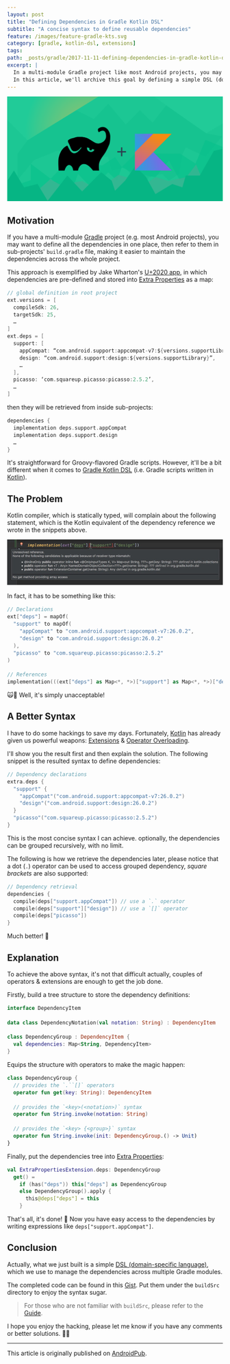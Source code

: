 ```yaml
---
layout: post
title: "Defining Dependencies in Gradle Kotlin DSL"
subtitle: "A concise syntax to define reusable dependencies"
feature: /images/feature-gradle-kts.svg
category: [gradle, kotlin-dsl, extensions]
tags:
path: _posts/gradle/2017-11-11-defining-dependencies-in-gradle-kotlin-dsl.md
excerpt: |
  In a multi-module Gradle project like most Android projects, you may want to manage all the dependencies in one place, keeping them consistent across the whole project.
  In this article, we'll archive this goal by defining a simple DSL (domain-specific language) using Kotlin extensions.
---
```


![Gradle + Kotlin = AwesomeThe](/images/feature-gradle-kts.svg)

## Motivation

If you have a multi-module [Gradle] project (e.g. most Android projects), you may want to define all the dependencies in one place, then refer to them in sub-projects' `build.gradle` file, making it easier to maintain the dependencies across the whole project.

This approach is exemplified by Jake Wharton's [U+2020 app], in which dependencies are pre-defined and stored into [Extra Properties] as a map:

```gradle
// global definition in root project
ext.versions = [
  compileSdk: 26,
  targetSdk: 25,
  …
]
ext.deps = [
  support: [
    appCompat: “com.android.support:appcompat-v7:${versions.supportLibrary}”,
    design: “com.android.support:design:${versions.supportLibrary}”,
    …
  ],
  picasso: ‘com.squareup.picasso:picasso:2.5.2’,
  …
]
```

then they will be retrieved from inside sub-projects:

```gradle
dependencies {
  implementation deps.support.appCompat
  implementation deps.support.design
  …
}
```

It's straightforward for Groovy-flavored Gradle scripts. However, it'll be a bit different when it comes to [Gradle Kotlin DSL] (i.e. Gradle scripts written in [Kotlin]).

## The Problem

Kotlin compiler, which is statically typed, will complain about the following statement, which is the Kotlin equivalent of the dependency reference we wrote in the snippets above.

![Kotlin Syntax Error](/images/gradle-kts-syntax-error.jpg)

In fact, it has to be something like this:

```kotlin
// Declarations
ext["deps"] = mapOf(
  "support" to mapOf(
    "appCompat" to "com.android.support:appcompat-v7:26.0.2",
    "design" to "com.android.support:design:26.0.2"
  ),
  "picasso" to "com.squareup.picasso:picasso:2.5.2"
)

// References
implementation(((ext["deps"] as Map<*, *>)["support"] as Map<*, *>)["design"]!!)
```

🙀🙈 Well, it's simply unacceptable!

## A Better Syntax

I have to do some hackings to save my days. Fortunately, [Kotlin] has already given us powerful weapons: [Extensions] & [Operator Overloading].

I'll show you the result first and then explain the solution. The following snippet is the resulted syntax to define dependencies:

```kotlin
// Dependency declarations
extra.deps {
  "support" {
    "appCompat"("com.android.support:appcompat-v7:26.0.2")
    "design"("com.android.support:design:26.0.2")
  }
  "picasso"("com.squareup.picasso:picasso:2.5.2")
}
```

This is the most concise syntax I can achieve. optionally, the dependencies can be grouped recursively, with no limit.

The following is how we retrieve the dependencies later, please notice that a dot (`.`) operator can be used to access grouped dependency, *square brackets* are also supported:

```kotlin
// Dependency retrieval
dependencies {
  compile(deps["support.appCompat"]) // use a `.` operator
  compile(deps["support"]["design"]) // use a `[]` operator
  compile(deps["picasso"])
}
```

Much better! 🎉

## Explanation
To achieve the above syntax, it's not that difficult actually, couples of operators & extensions are enough to get the job done.

Firstly, build a tree structure to store the dependency definitions:

```kotlin
interface DependencyItem

data class DependencyNotation(val notation: String) : DependencyItem

class DependencyGroup : DependencyItem {
  val dependencies: Map<String, DependencyItem>
}
```

Equips the structure with operators to make the magic happen:

```kotlin
class DependencyGroup {
  // provides the `.``[]` operators
  operator fun get(key: String): DependencyItem

  // provides the `<key>(<notation>)` syntax
  operator fun String.invoke(notation: String)

  // provides the `<key> {<group>}` syntax
  operator fun String.invoke(init: DependencyGroup.() -> Unit)
}
```

Finally, put the dependencies tree into [Extra Properties]:

```kotlin
val ExtraPropertiesExtension.deps: DependencyGroup
  get() =
    if (has("deps")) this["deps"] as DependencyGroup
    else DependencyGroup().apply {
      this@deps["deps"] = this
    }
```

That's all, it's done! 🍻 Now you have easy access to the dependencies by writing expressions like `deps["support.appCompat"]`.

## Conclusion

Actually, what we just built is a simple [DSL (domain-specific language)], which we use to manage the dependencies across multiple Gradle modules.

The completed code can be found in this [Gist][complete-gist]. Put them under the `buildSrc` directory to enjoy the syntax sugar.

> For those who are not familiar with `buildSrc`, please refer to the [Guide][build-src-guide].

I hope you enjoy the hacking, please let me know if you have any comments or better solutions. 🤝🖖


---

This article is originally published on [AndroidPub].


[Gradle]: https://gradle.org
[Gradle Kotlin DSL]: https://github.com/gradle/kotlin-dsl
[DSL (domain-specific language)]: https://en.wikipedia.org/wiki/Domain-specific_language
[U+2020 app]: https://github.com/JakeWharton/u2020/blob/master/build.gradle
[Extra Properties]: https://docs.gradle.org/current/dsl/org.gradle.api.plugins.ExtraPropertiesExtension.html
[build-src-guide]: https://docs.gradle.org/current/userguide/organizing_gradle_projects.html#sec:build_sources
[Kotlin]: https://kotlinlang.org
[Extensions]: https://kotlinlang.org/docs/reference/extensions.html
[Operator Overloading]: https://kotlinlang.org/docs/reference/operator-overloading.html
[complete-gist]: https://gist.github.com/xinthink/2e838366f65728ac0dbd68bdd2bb7168
[AndroidPub]: https://android.jlelse.eu/defining-dependencies-in-gradle-kotlin-dsl-8da748276e9e
